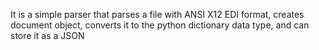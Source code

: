 It is a simple parser that parses a file with ANSI X12 EDI format, creates document object, converts it to the python dictionary data type, and can store it as a JSON